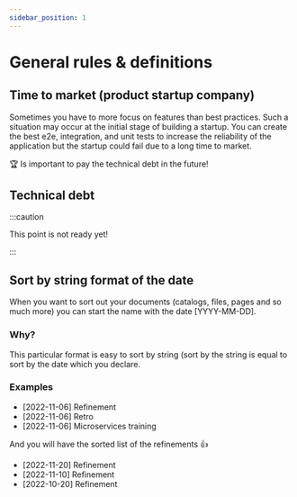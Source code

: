 ```yaml
---
sidebar_position: 1
---
```


# General rules & definitions

## Time to market (product startup company)
Sometimes you have to more focus on features than best practices. Such a situation may occur at the initial stage of building a startup.
You can create the best e2e, integration, and unit tests to increase the reliability of the application but the startup could fail due to a long time to market. 

🏆 Is important to pay the technical debt in the future!

## Technical debt

:::caution

This point is not ready yet!

:::

## Sort by string format of the date
When you want to sort out your documents (catalogs, files, pages and so much more) you can start the name with the date [YYYY-MM-DD].

### Why?
This particular format is easy to sort by string (sort by the string is equal to sort by the date which you declare.

### Examples
- [2022-11-06] Refinement
- [2022-11-06] Retro
- [2022-11-06] Microservices training

And you will have the sorted list of the refinements 👍
- [2022-11-20] Refinement
- [2022-11-10] Refinement
- [2022-10-20] Refinement
